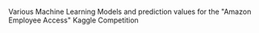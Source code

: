 Various Machine Learning Models and prediction values for the "Amazon Employee Access" Kaggle Competition
